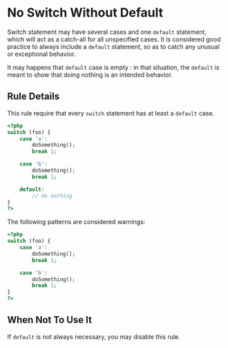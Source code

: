 <!-- Good Practices -->
# No Switch Without Default

Switch statement may have several cases and one `default` statement, which will act as a catch-all for all unspecified cases. It is considered good practice to always include a `default` statement, so as to catch any unusual or exceptional behavior. 

It may happens that `default` case is empty : in that situation, the `default` is meant to show that doing nothing is an intended behavior.

## Rule Details

This rule require that every `switch` statement has at least a `default` case. 

```php
<?php
switch (foo) {
    case 'a':
        doSomething();
        break 1;

    case 'b':
        doSomething();
        break 1;

    default:
        // do nothing
}
?>
```

The following patterns are considered warnings:

```php
<?php
switch (foo) {
    case 'a':
        doSomething();
        break 1;

    case 'b':
        doSomething();
        break 1;
}
?>
```
<!--
### Options
-->
## When Not To Use It

If `default` is not always necessary, you may disable this rule.
